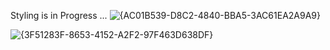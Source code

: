Styling is in Progress ...
![{AC01B539-D8C2-4840-BBA5-3AC61EA2A9A9}](https://github.com/user-attachments/assets/8331cb5d-64a8-44f4-b347-0cc3b05c4460)


![{3F51283F-8653-4152-A2F2-97F463D638DF}](https://github.com/user-attachments/assets/860237cc-9311-4f46-8c3c-e91cf6cd98d6)

